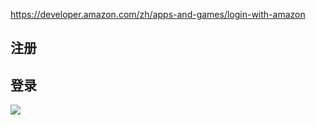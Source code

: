 
https://developer.amazon.com/zh/apps-and-games/login-with-amazon


## 注册


## 登录

![](https://upload-images.jianshu.io/upload_images/7004853-754d47457f97c697.png?imageMogr2/auto-orient/strip%7CimageView2/2/w/1240)

